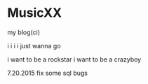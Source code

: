 # MusicXX
my blog(ci)

i i i i just wanna go

i want to be a rockstar
i want to be a crazyboy

7.20.2015 fix some sql bugs
